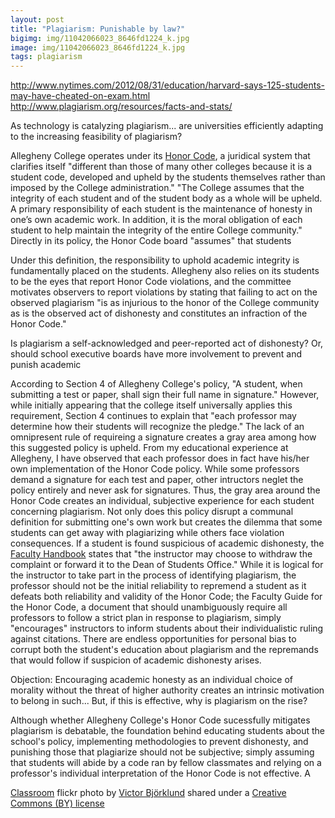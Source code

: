 ```yaml
---
layout: post
title: "Plagiarism: Punishable by law?"
bigimg: img/11042066023_8646fd1224_k.jpg 	
image: img/11042066023_8646fd1224_k.jpg 	
tags: plagiarism
---
```

http://www.nytimes.com/2012/08/31/education/harvard-says-125-students-may-have-cheated-on-exam.html
http://www.plagiarism.org/resources/facts-and-stats/

As technology is catalyzing plagiarism... are universities efficiently adapting to the increasing feasibility of plagiarism?

Allegheny College operates under its [Honor Code](http://sites.allegheny.edu/deanofstudents/student-conduct-system/academic-conduct/honor-code/), a juridical system that clarifies itself "different than those of many other colleges because it is a student code, developed and upheld by the students themselves rather than imposed by the College administration."
"The College assumes that the integrity of each student and of the student body as a whole will be upheld. A primary responsibility of each student is the maintenance of honesty in one’s own academic work. In addition, it is the moral obligation of each student to help maintain the integrity of the entire College community." Directly in its policy, the Honor Code board "assumes" that students 

Under this definition, the responsibility to uphold academic integrity is fundamentally placed on the students.
Allegheny also relies on its students to be the eyes that report Honor Code violations, and the committee motivates observers to report violations by stating that failing to act on the observed plagiarism "is as injurious to the honor of the College community as is the observed act of dishonesty and constitutes an infraction of the Honor Code." 

Is plagiarism a self-acknowledged and peer-reported act of dishonesty? Or, should school executive boards have more involvement to prevent and punish academic 

According to Section 4 of Allegheny College's policy, "A student, when submitting a test or paper, shall sign their full name in signature." However, while initially appearing that the college itself universally applies this requirement, Section 4 continues to explain that "each professor may determine how their students will recognize the pledge." The lack of an omnipresent rule of requireing a signature creates a gray area among how this suggested policy is upheld. From my educational experience at Allegheny, I have observed that each professor does in fact have his/her own implementation of the Honor Code policy. While some professors demand a signature for each test and paper, other intructors neglet the policy entirely and never ask for signatures. Thus, the gray area around the Honor Code creates an individual, subjective experience for each student concerning plagiarism. Not only does this policy disrupt a communal definition for submitting one's own work but creates the dilemma that some students can get away with plagiarizing while others face violation consequences. If a student is found suspicious of academic dishonesty, the [Faculty Handbook](http://sites.allegheny.edu/deanofstudents/faculty-guide-to-the-honor-code/) states that "the instructor may choose to withdraw the complaint or forward it to the Dean of Students Office." While it is logical for the instructor to take part in the process of identifying plagiarism, the professor should not be the initial reliability to repremend a student as it defeats both reliability and validity of the Honor Code; the Faculty Guide for the Honor Code, a document that should unambiguously require all professors to follow a strict plan in response to plagiarism, simply "encourages" instructors to inform students about their individualistic ruling against citations. There are endless opportunities for personal bias to corrupt both the student's education about plagiarism and the repremands that would follow if suspicion of academic dishonesty arises.

Objection: Encouraging academic honesty as an individual choice of morality without the threat of higher authority creates an intrinsic motivation to belong in such... 
But, if this is effective, why is plagiarism on the rise?

Although whether Allegheny College's Honor Code sucessfully mitigates plagiarism is debatable, the foundation behind educating students about the school's policy, implementing methodologies to prevent dishonesty, and punishing those that plagiarize should not be subjective; simply assuming that students will abide by a code ran by fellow classmates and relying on a professor's individual interpretation of the Honor Code is not effective. A


<a title="Classroom" href="https://flickr.com/photos/victorbjorklund/11042066023">Classroom</a> flickr photo by <a href="https://flickr.com/people/victorbjorklund">Victor Björklund</a> shared under a <a href="https://creativecommons.org/licenses/by/2.0/">Creative Commons (BY) license</a> </small>
